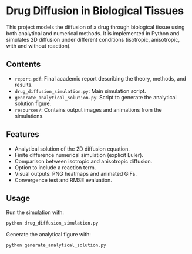 


# Drug Diffusion in Biological Tissues

This project models the diffusion of a drug through biological tissue using both analytical and numerical methods. It is implemented in Python and simulates 2D diffusion under different conditions (isotropic, anisotropic, with and without reaction).

## Contents

- `report.pdf`: Final academic report describing the theory, methods, and results.
- `drug_diffusion_simulation.py`: Main simulation script.
- `generate_analytical_solution.py`: Script to generate the analytical solution figure.
- `resources/`: Contains output images and animations from the simulations.

## Features

- Analytical solution of the 2D diffusion equation.
- Finite difference numerical simulation (explicit Euler).
- Comparison between isotropic and anisotropic diffusion.
- Option to include a reaction term.
- Visual outputs: PNG heatmaps and animated GIFs.
- Convergence test and RMSE evaluation.

## Usage

Run the simulation with:

```bash
python drug_diffusion_simulation.py
```

Generate the analytical figure with:

```bash
python generate_analytical_solution.py
```